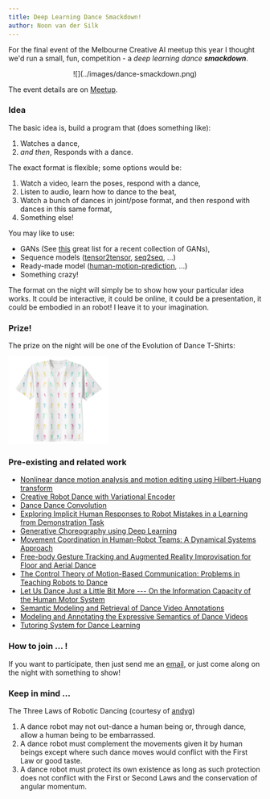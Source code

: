 ```yaml
---
title: Deep Learning Dance Smackdown!
author: Noon van der Silk
---
```


For the final event of the Melbourne Creative AI meetup this year I thought
we'd run a small, fun, competition - a _deep learning dance **smackdown**_.

<div style='text-align: center'>
![](../images/dance-smackdown.png)
</div>

The event details are on [Meetup](https://www.meetup.com/Melbourne-Creative-AI-Meetup/events/242805964/).

### Idea

The basic idea is, build a program that (does something like):

1. Watches a dance,
2. _and then_, Responds with a dance.

The exact format is flexible; some options would be:

1. Watch a video, learn the poses, respond with a dance,
2. Listen to audio, learn how to dance to the beat,
3. Watch a bunch of dances in joint/pose format, and then respond with dances in this same format,
4. Something else!

You may like to use:

- GANs (See
        [this](https://github.com/hwalsuklee/tensorflow-generative-model-collections) great list for a recent collection of GANs),
- Sequence models ([tensor2tensor](https://github.com/tensorflow/tensor2tensor),
 [seq2seq](https://www.tensorflow.org/tutorials/seq2seq), ...)
- Ready-made model
([human-motion-prediction](https://github.com/una-dinosauria/human-motion-prediction), ...)
- Something crazy!

The format on the night will simply be to show how your particular idea works.
It could be interactive, it could be online, it could be a presentation, it
could be embodied in an robot! I leave it to your imagination.

### Prize!

The prize on the night will be one of the Evolution of Dance T-Shirts:

<a href="https://paom.com/products/evolution-of-dance-tee0034">
<img src="../images/evolution-of-dance-t-shirt.png" width="200" />
</a>


### Pre-existing and related work

- [Nonlinear dance motion analysis and motion editing using Hilbert-Huang
  transform](https://scirate.com/arxiv/1707.01732)
- [Creative Robot Dance with Variational Encoder](https://scirate.com/arxiv/1707.01489)
- [Dance Dance Convolution](https://scirate.com/arxiv/1703.06891)
- [Exploring Implicit Human Responses to Robot Mistakes in a Learning from
   Demonstration Task](https://scirate.com/arxiv/1606.02485)
- [Generative Choreography using Deep Learning](https://scirate.com/arxiv/1605.06921)
- [Movement Coordination in Human-Robot Teams: A Dynamical Systems
  Approach](https://scirate.com/arxiv/1605.01459)
- [Free-body Gesture Tracking and Augmented Reality Improvisation for Floor and
  Aerial Dance](https://scirate.com/arxiv/1509.04751)
- [The Control Theory of Motion-Based Communication: Problems in Teaching
  Robots to Dance](https://scirate.com/arxiv/1109.6037)
- [Let Us Dance Just a Little Bit More --- On the Information Capacity of the
  Human Motor System](https://scirate.com/arxiv/1102.5225)
- [Semantic Modeling and Retrieval of Dance Video Annotations](https://scirate.com/arxiv/1001.0441)
- [Modeling and Annotating the Expressive Semantics of Dance Videos](https://scirate.com/arxiv/1001.0442)
- [Tutoring System for Dance Learning](https://scirate.com/arxiv/1001.0440)


### How to join ... !

If you want to participate, then just send me an [email](/about.html), or
just come along on the night with something to show!

### Keep in mind ...

The Three Laws of Robotic Dancing (courtesy of [andyg](https://www.linkedin.com/in/geekscape/?ppe=1))

1) A dance robot may not out-dance a human being or, through dance, allow a
   human being to be embarrassed.
2) A dance robot must complement the movements given it by human beings except
   where such dance moves would conflict with the First Law or good taste.
3) A dance robot must protect its own existence as long as such protection
   does not conflict with the First or Second Laws and the conservation of
   angular momentum.


